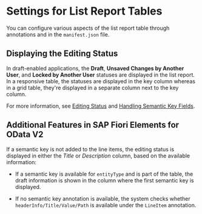 <!-- loio4c2d17aec55b4162b19f1b573b5a4f99 -->

# Settings for List Report Tables

You can configure various aspects of the list report table through annotations and in the `manifest.json` file.



<a name="loio4c2d17aec55b4162b19f1b573b5a4f99__section_ufz_hmf_vrb"/>

## Displaying the Editing Status

In draft-enabled applications, the **Draft**, **Unsaved Changes by Another User**, and **Locked by Another User** statuses are displayed in the list report. In a responsive table, the statuses are displayed in the key column whereas in a grid table, they're displayed in a separate column next to the key column.

For more information, see [Editing Status](editing-status-668ea18.md) and [Handling Semantic Key Fields](handling-semantic-key-fields-aa2793c.md).



<a name="loio4c2d17aec55b4162b19f1b573b5a4f99__section_lqs_jzb_2nb"/>

## Additional Features in SAP Fiori Elements for OData V2



If a semantic key is not added to the line items, the editing status is displayed in either the *Title* or *Description* column, based on the available information:

-   If a semantic key is available for `entityType` and is part of the table, the draft information is shown in the column where the first semantic key is displayed.

-   If no semantic key annotation is available, the system checks whether `headerInfo/Title/Value/Path` is available under the `LineItem` annotation.



